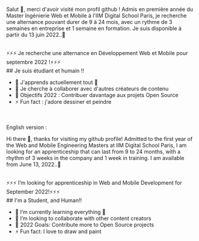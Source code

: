 Salut 👋, merci d'avoir visité mon profil github !
Admis en première année du Master Ingénierie Web et Mobile à l'IIM Digital School Paris, je recherche une alternance pouvant durer de 9 à 24 mois, avec un rythme de 3 semaines en entreprise et 1 semaine en formation. Je suis disponible à partir du 13 juin 2022..👋

<br/>
⚡⚡⚡ Je recherche une alternance en Développement Web et Mobile pour septembre 2022 !⚡⚡⚡

<br/>
## Je suis étudiant et humain !!

- 🌱 J'apprends actuellement tout 🤣
- 👯 Je cherche à collaborer avec d'autres créateurs de contenu
- 🥅 Objectifs 2022 : Contribuer davantage aux projets Open Source
- ⚡ Fun fact : j'adore dessiner et peindre

<br />

English version :


Hi there 👋, thanks for visiting my github profile!
Admitted to the first year of the Web and Mobile Engineering Masters at IIM Digital School Paris, I am looking for an apprenticeship that can last from 9 to 24 months, with a rhythm of 3 weeks in the company and 1 week in training. I am available from June 13, 2022..👋

<br/>
⚡⚡⚡ I’m looking for apprenticeship in Web and Mobile Development for September 2022!⚡⚡⚡

<br/>
## I'm a Student, and Human!!

- 🌱 I’m currently learning everything 🤣
- 👯 I’m looking to collaborate with other content creators
- 🥅 2022 Goals: Contribute more to Open Source projects
- ⚡ Fun fact: I love to draw and paint







